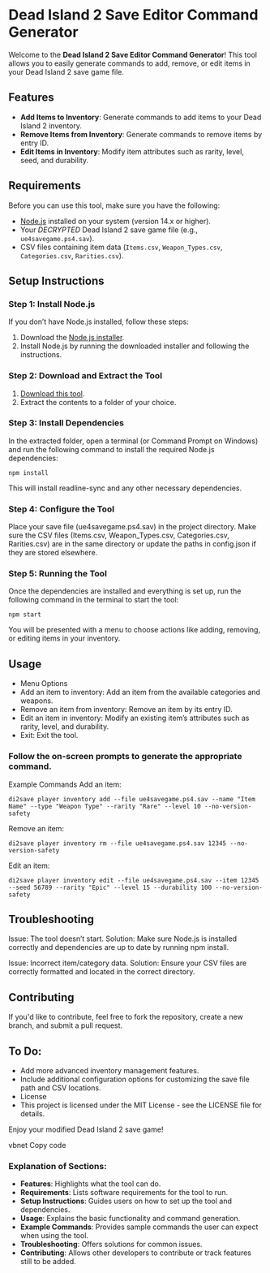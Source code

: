 # Dead Island 2 Save Editor Command Generator

Welcome to the **Dead Island 2 Save Editor Command Generator**! This tool allows you to easily generate commands to add, remove, or edit items in your Dead Island 2 save game file.

## Features

- **Add Items to Inventory**: Generate commands to add items to your Dead Island 2 inventory.
- **Remove Items from Inventory**: Generate commands to remove items by entry ID.
- **Edit Items in Inventory**: Modify item attributes such as rarity, level, seed, and durability.

## Requirements

Before you can use this tool, make sure you have the following:

- [Node.js](https://nodejs.org/) installed on your system (version 14.x or higher).
- Your *DECRYPTED* Dead Island 2 save game file (e.g., `ue4savegame.ps4.sav`).
- CSV files containing item data (`Items.csv`, `Weapon_Types.csv`, `Categories.csv`, `Rarities.csv`).

## Setup Instructions

### Step 1: Install Node.js

If you don’t have Node.js installed, follow these steps:

1. Download the [Node.js installer](https://nodejs.org/en/download/).
2. Install Node.js by running the downloaded installer and following the instructions.

### Step 2: Download and Extract the Tool

1. [Download this tool]((https://github.com/Atomic0utlaw/DI2SE/archive/refs/heads/main.zip)).
2. Extract the contents to a folder of your choice.

### Step 3: Install Dependencies

In the extracted folder, open a terminal (or Command Prompt on Windows) and run the following command to install the required Node.js dependencies:

```
npm install
```

This will install readline-sync and any other necessary dependencies.

### Step 4: Configure the Tool

Place your save file (ue4savegame.ps4.sav) in the project directory.
Make sure the CSV files (Items.csv, Weapon_Types.csv, Categories.csv, Rarities.csv) are in the same directory or update the paths in config.json if they are stored elsewhere.

### Step 5: Running the Tool
Once the dependencies are installed and everything is set up, run the following command in the terminal to start the tool:

```
npm start
```

You will be presented with a menu to choose actions like adding, removing, or editing items in your inventory.

## Usage
- Menu Options
- Add an item to inventory: Add an item from the available categories and weapons.
- Remove an item from inventory: Remove an item by its entry ID.
- Edit an item in inventory: Modify an existing item’s attributes such as rarity, level, and durability.
- Exit: Exit the tool.

### Follow the on-screen prompts to generate the appropriate command.

Example Commands
Add an item:

```
di2save player inventory add --file ue4savegame.ps4.sav --name "Item Name" --type "Weapon Type" --rarity "Rare" --level 10 --no-version-safety
```

Remove an item:

```
di2save player inventory rm --file ue4savegame.ps4.sav 12345 --no-version-safety
```

Edit an item:

```
di2save player inventory edit --file ue4savegame.ps4.sav --item 12345 --seed 56789 --rarity "Epic" --level 15 --durability 100 --no-version-safety
```

## Troubleshooting
Issue: The tool doesn’t start.
Solution: Make sure Node.js is installed correctly and dependencies are up to date by running npm install.

Issue: Incorrect item/category data.
Solution: Ensure your CSV files are correctly formatted and located in the correct directory.

## Contributing
If you'd like to contribute, feel free to fork the repository, create a new branch, and submit a pull request.

## To Do:
- Add more advanced inventory management features.
- Include additional configuration options for customizing the save file path and CSV locations.
- License
- This project is licensed under the MIT License - see the LICENSE file for details.

Enjoy your modified Dead Island 2 save game!

vbnet
Copy code

### Explanation of Sections:
- **Features**: Highlights what the tool can do.
- **Requirements**: Lists software requirements for the tool to run.
- **Setup Instructions**: Guides users on how to set up the tool and dependencies.
- **Usage**: Explains the basic functionality and command generation.
- **Example Commands**: Provides sample commands the user can expect when using the tool.
- **Troubleshooting**: Offers solutions for common issues.
- **Contributing**: Allows other developers to contribute or track features still to be added.
